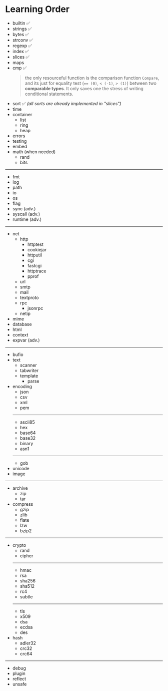 # Learning Order
- builtin ✅
- strings ✅
- bytes ✅
- strconv ✅
- regexp ✅
- index ✅
- slices ✅
- maps
- cmp ✅ 
    > the only resourceful function is the comparison function `Compare`, and its just for equality test (`== (0)`, `< (-1)`, `> (1)`) between two **comparable types**. It only saves one the stress of writing conditional statements.
- sort ✅ *(all sorts are already implemented in "slices")*
- time
- container
  - list
  - ring
  - heap
- errors
- testing
- embed
- math (when needed)
  - rand
  - bits
---
- fmt
- log
- path
- io
- os
- flag
- sync (adv.)
- syscall (adv.)
- runtime (adv.)
---
- net
  - http
    - httptest
    - cookiejar
    - httputil
    - cgi
    - fastcgi
    - httptrace
    - pprof
  - url
  - smtp
  - mail
  - textproto
  - rpc
    - jsonrpc
  - netip
- mime
- database
- html
- context
- expvar (adv.)
---
- bufio
- text
  - scanner
  - tabwriter
  - template
    - parse
- encoding
  - json
  - csv
  - xml
  - pem
  ---
  - ascii85
  - hex
  - base64
  - base32
  - binary
  - asn1
  ---
  - gob
- unicode
- image
---
- archive
  - zip
  - tar
- compress
  - gzip
  - zlib
  - flate
  - lzw
  - bzip2
---
- crypto
  - rand
  - cipher
  ---
  - hmac
  - rsa
  - sha256
  - sha512
  - rc4
  - subtle
  ---
  - tls
  - x509
  - dsa
  - ecdsa
  - des
- hash
  - adler32
  - crc32
  - crc64
---
- debug
- plugin
- reflect
- unsafe